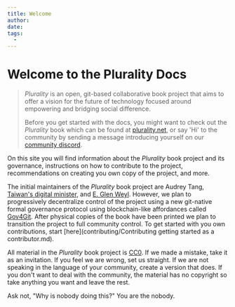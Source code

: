 ```yaml
---
title: Welcome
author:
date: 
tags:
  - 
---
```


# Welcome to the Plurality Docs

> *Plurality* is an open, git-based collaborative book project that aims to offer a vision for the future of technology focused around empowering and bridging social difference.
>
> Before you get started with the docs, you might want to check out the *Plurality* book which can be found at [plurality.net](https://www.plurality.net/), or say 'Hi' to the community by sending a message introducing yourself on our [community discord](https://discord.gg/YWSDRqdW5n").

On this site you will find information about the *Plurality* book project and its governance, instructions on how to contribute to the project, recommendations on creating you own copy of the project, and more.

The initial maintainers of the *Plurality* book project are Audrey Tang, [Taiwan's digital minister](https://moda.gov.tw/en/), and [E. Glen Weyl](https://www.glenweyl.com). However, we plan to progressively decentralize control of the project using a new git-native formal governance protocol using blockchain-like affordances called [Gov4Git](https://github.com/gov4git/gov4git). After physical copies of the book have been printed we plan to transition the project to full community control. To get started with you own contributions, start [here](contributing/Contributing getting started as a contributor.md).

All material in the *Plurality* book project is [CC0](https://en.wikipedia.org/wiki/Creative_Commons_license). If we made a mistake, take it as an invitation.  If you feel we are wrong, set us straight.  If we are not speaking in the language of your community, create a version that does.  If you don't want to deal with the community, the material has no copyright so take anything you want and leave the rest.  

Ask not, "Why is nobody doing this?" You are the nobody.
